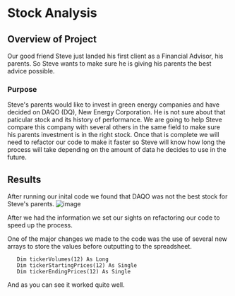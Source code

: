 # Stock Analysis

## Overview of Project
Our good friend Steve just landed his first client as a Financial Advisor, his parents. So Steve wants to make sure he is giving his parents the best advice possible.

### Purpose
Steve's parents would like to invest in green energy companies and have decided on DAQO (DQ), New Energy Corporation. He is not sure about that paticular stock and its history of performance. We are going to help Steve compare this company with several others in the same field to make sure his parents investment is in the right stock. 
Once that is complete we will need to refactor our code to make it faster so Steve will know how long the process will take depending on the amount of data he decides to use in the future.

## Results
After running our inital code we found that DAQO was not the best stock for Steve's parents.
![image](https://user-images.githubusercontent.com/111661058/188523323-5378c8e1-0943-4675-bd45-053e6da449ec.png)

After we had the information we set our sights on refactoring our code to speed up the process.

One of the major changes we made to the code was the use of several new arrays to store the values before outputting to the spreadsheet.
 ```
    Dim tickerVolumes(12) As Long
    Dim tickerStartingPrices(12) As Single
    Dim tickerEndingPrices(12) As Single
```
And as you can see it worked quite well.
